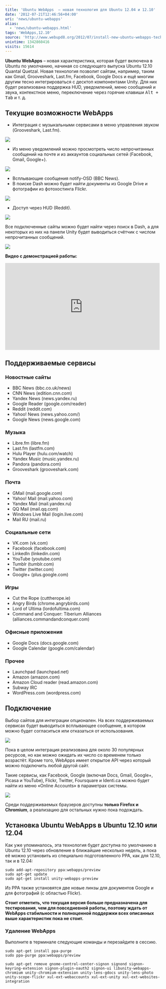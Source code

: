 ```yaml
---
title: 'Ubuntu WebApps  – новая технология для Ubuntu 12.04 и 12.10'
date: '2012-07-21T12:46:56+04:00'
uri: 'news/ubuntu-webapps'
alias: 
  - 'news/ubuntu-webapps.html'
tags: 'WebApps,12.10'
source: 'http://www.webupd8.org/2012/07/install-new-ubuntu-webapps-technology.html'
unixtime: 1342860416
visits: 15614
---
```

**Ubuntu WebApps** – новая характеристика, которая будет включена в Ubuntu по умолчанию, начиная со следующего выпуска Ubuntu 12.10 Quantal Quetzal. Новая технология позволит сайтам, например, таким как Gmail, Grooveshark, Last.fm, Facebook, Google Docs и ещё многим другим тесно интегрироваться с десктоп компонентами Unity. Для них будет реализована поддержка HUD, уведомлений, меню сообщений и звука, контекстное меню, переключение через горячие клавиши <kbd>Alt + Tab</kbd> и т. д.

## Текущие возможности WebApps

*   Интеграция с музыкальными сервисами в меню управления звуком (Grooveshark, Last.fm).

[![](img/2012/07/21/12-00/webapps-7614196196-o.jpg)](img/2012/07/21/12-00/webapps-7614196196-o.jpg)

*   Из меню уведомлений можно просмотреть число непрочитанных сообщений на почте и из аккаунтов социальных сетей (Facebook, Gmail, Google+).

[![](img/2012/07/21/12-00/webapps-3-7614196600-o.jpg)](img/2012/07/21/12-00/webapps-3-7614196600-o.jpg)

*   Всплывающие сообщения notify-OSD (BBC News).
*   В поиске Dash можно будет найти документы из Google Drive и фотографии из фотохостинга Flickr.

[![](img/2012/07/21/12-00/webapps-4-7614197536-o.jpg)](img/2012/07/21/12-00/webapps-4-7614197536-o.jpg)

*   Доступ через HUD (Reddit).

[![](img/2012/07/21/12-00/webapps-7-7614195978-o.jpg)](img/2012/07/21/12-00/webapps-7-7614195978-o.jpg)

Все подключенные сайты можно будет найти через поиск в Dash, а для некоторых из них на панели Unity будет выводиться счётчик с числом непрочитанных сообщений.

[![](img/2012/07/21/12-00/webapps-5-7614196846-o.jpg)](img/2012/07/21/12-00/webapps-5-7614196846-o.jpg)

**Видео с демонстрацией работы:**

<iframe src="https://www.youtube.com/embed/x7vF-AB7SF4" frameborder="0" width="500" height="281"></iframe>

## Поддерживаемые сервисы

### Новостные сайты

*   BBC News (bbc.co.uk/news)
*   CNN News (edition.cnn.com)
*   Yandex News (news.yandex.ru)
*   Google Reader (google.com/reader)
*   Reddit (reddit.com)
*   Yahoo! News (news.yahoo.com/)
*   Google News (news.google.com)

### Музыка

*   Libre.fm (libre.fm)
*   Last.fm (lastfm.com)
*   Hulu Player (hulu.com/watch)
*   Yandex Music (music.yandex.ru)
*   Pandora (pandora.com)
*   Grooveshark (grooveshark.com)

### Почта

*   GMail (mail.google.com)
*   Yahoo! Mail (mail.yahoo.com)
*   Yandex Mail (mail.yandex.ru)
*   QQ Mail (mail.qq.com)
*   Windows Live Mail (login.live.com)
*   Mail RU (mail.ru)

### Социальные сети

*   VK.com (vk.com)
*   Facebook (facebook.com)
*   LinkedIn (linkedin.com)
*   YouTube (youtube.com)
*   Tumblr (tumblr.com)
*   Twitter (twitter.com)
*   Google+ (plus.google.com)

### Игры

*   Cut the Rope (cuttherope.ie)
*   Angry Birds (chrome.angrybirds.com)
*   Lord of Ultima (lordofultima.com)
*   Command and Conquer: Tiberium Alliances (alliances.commandandconquer.com)

### Офисные приложения

*   Google Docs (docs.google.com)
*   Google Calendar (google.com/calendar)

### Прочее

*   Launchpad (launchpad.net)
*   Amazon (amazon.com)
*   Amazon Cloud reader (read.amazon.com)
*   Subway IRC
*   WordPress.com (wordpress.com)

## Подключение

Выбор сайтов для интеграции опционален. На всех поддерживаемых сервисах будет выводиться всплывающее сообщение, в котором можно будет согласиться или отказаться от использования.

[![](img/2012/07/21/12-00/webapps-2-7614196700-o.jpg)](img/2012/07/21/12-00/webapps-2-7614196700-o.jpg)

Пока в целом интеграция реализована для около 30 популярных ресурсов, но как можно ожидать их число со временем только возрастёт. Кроме того, WebApps имеет открытое API через который можно подключить любой другой сайт.

Такие сервисы, как Facebook, Google (включая Docs, Gmail, Google+, Picasa и YouTube), Flickr, Twitter, Foursquare и Identi.ca можно будет найти из меню «Online Accounts» в параметрах системы.

[![](img/2012/07/21/12-00/webapps-1-7614196360-o.jpg)](img/2012/07/21/12-00/webapps-1-7614196360-o.jpg)

Среди поддерживаемых браузеров доступны **только Firefox и Chromium**, а реализацию для остальных нужно пока подождать.

## Установка Ubuntu WebApps в Ubuntu 12.10 или 12.04

Как уже упоминалось, эта технология будет доступна по умолчанию в Ubuntu 12.10 через обновление в ближайшие несколько недель, а пока её можно установить из специально подготовленного PPA, как для 12.10, так и в 12.04:

```
sudo add-apt-repository ppa:webapps/preview
sudo apt-get update
sudo apt-get install unity-webapps-preview
```

Из PPA также установятся две новые линзы для документов Google и для фотографий (с областью Flickr).

**Стоит отметить, что текущая версия больше предназначена для тестирования, чем для повседневной работы, поэтому ждать от WebApps стабильности и полноценной поддержки всех описанных выше характеристик пока не стоит.**

### Удаление WebApps

Выполните в терминале следующие команды и перезайдите в сессию.

```
sudo apt-get install ppa-purge
sudo ppa-purge ppa:webapps/preview
```

```
sudo apt-get remove gnome-control-center-signon signond signon-keyring-extension signon-plugin-oauth2 signon-ui libunity-webapps-chromium unity-chromium-extension unity-lens-gdocs unity-lens-photo unity-scope-flickr xul-ext-webaccounts xul-ext-unity xul-ext-websites-integration
```
